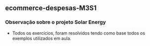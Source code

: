 ## ecommerce-despesas-M3S1
### Observação sobre o projeto Solar Energy
- Todos os exercícios, foram resolvidos tendo como base todos os exemplos utilizados em aula.
